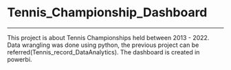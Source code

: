 # Tennis_Championship_Dashboard
---
This project is about Tennis Championships held between 2013 - 2022. Data wrangling was done using python, the previous project can be referred(Tennis_record_DataAnalytics). The dashboard is created in powerbi.
